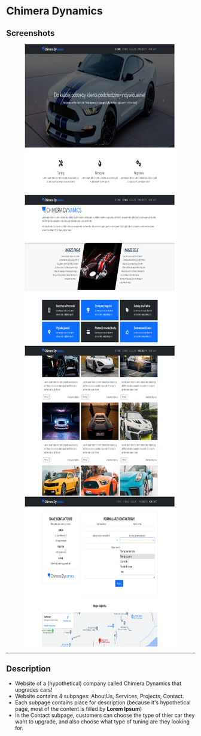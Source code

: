 # Chimera Dynamics

## Screenshots
<p align="center">
    <img src="./img/README_images/readme_img_01.png" width="80%" height="400px"></img>
    <br/>
    <img src="./img/README_images/readme_img_02.png" width="80%" height="400px"></img>
    <br/>
    <img src="./img/README_images/readme_img_03.png" width="80%" height="400px"></img>
    <br/>
    <img src="./img/README_images/readme_img_04.png" width="80%" height="400px"></img>
</p>

<hr/>

## Description

- Website of a (hypothetical) company called Chimera Dynamics that upgrades cars!
- Website contains 4 subpages: AboutUs, Services, Projects, Contact.
- Each subpage contains place for description (because it's hypothetical page, most of the content is filled by **Lorem Ipsum**)
- In the Contact subpage, customers can choose the type of thier car they want to upgrade, and also choose what type of tuning are they looking for.
